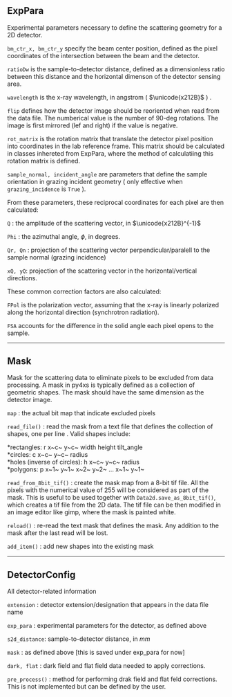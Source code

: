 #

## ExpPara

  Experimental parameters necessary to define the scattering geometry for 
  a 2D detector. 

  `bm_ctr_x, bm_ctr_y`  specify the beam center position, defined as the pixel coordinates 
  of the intersection between the beam and the detector.

  `ratioDw` is the sample-to-detector distance, defined as a dimensionless ratio between 
  this distance and the horizontal dimenson of the detector sensing area.

  `wavelength` is the x-ray wavelength, in angstrom ( $\unicode{x212B}$ ) .

  `flip` defines how the detector image should be reoriented when read from the data file.
  The numberical value is the number of 90-deg rotations. The image is first mirrored 
  (lef and right) if the value is negative. 

  `rot_matrix` is the rotation matrix that translate the detector pixel position into 
  coordinates in the lab reference frame. This matrix should be calculated in classes 
  inhereted from ExpPara, where the method of calculatiing this rotation matrix is defined.

  `sample_normal, incident_angle` are parameters that define the sample orientation in grazing 
  incident geometry ( only effective when `grazing_incidence` is `True` ). 

  From these parameters, these reciprocal coordinates for each pixel are then calculated:

  `Q` : the amplitude of the scattering vector, in $\unicode{x212B}^{-1}$

  `Phi` : the azimuthal angle, $\phi$, in degrees.

  `Qr, Qn` : projection of the scattering vector perpendicular/paralell to the sample
  normal (grazing incidence)

  `xQ, yQ`: projection of the scattering vector in the horizontal/vertical directions.

  These common correction factors are also calculated:

  `FPol` is the polarization vector, assuming that the x-ray is linearly polarized along
  the horizontal direction (synchrotron radiation).

  `FSA`  accounts for the difference in the solid angle each pixel opens to the sample.

---------------

## Mask
  Mask for the scattering data to eliminate pixels to be excluded from data 
  processing. A mask in py4xs is typically defined as a collection of geometric
  shapes. The mask should have the same dimension as the detector image.

  ``map`` : the actual bit map that indicate excluded pixels

  ``read_file()`` : read the mask from a text file that defines the collection
  of shapes, one per line . Valid shapes include:
  
  *rectangles: r x~c~ y~c~ width height tilt_angle  
  *circles:  c x~c~ y~c~ radius                   
  *holes (inverse of circles):   h x~c~ y~c~ radius                   
  *polygons: p x~1~ y~1~ x~2~ y~2~ ... x~1~ y~1~   

  ``read_from_8bit_tif()`` : create the mask map from a 8-bit tif file. All the pixels 
  with the numerical value of 255 will be considered as part of the mask. This is useful 
  to be used together with ``Data2d.save_as_8bit_tif()``, which creates a tif file from 
  the 2D data. The tif file can be then modified in an image editor like gimp, where 
  the mask is painted white.  

  ``reload()`` : re-read the text mask that defines the mask. Any addition to the 
  mask after the last read will be lost.

  ``add_item()`` : add new shapes into the existing mask

---------------

## DetectorConfig
  All detector-related information

  ``extension`` : detector extension/designation that appears in the data file name

  ``exp_para`` : experimental parameters for the detector, as defined above

  ``s2d_distance``: sample-to-detector distance, in $mm$ 

  ``mask`` : as defined above [this is saved under exp_para for now]

  ``dark, flat`` : dark field and flat field data needed to apply corrections.

  ``pre_process()`` : method for performing drak field and flat feld corrections. This is not implemented but 
  can be defined by the user.


